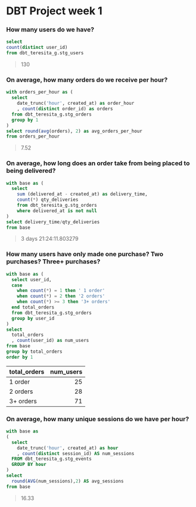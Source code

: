 # DBT Project week 1

### How many users do we have?

``` sql
select 
count(distinct user_id)
from dbt_teresita_g.stg_users
```
> 130

### On average, how many orders do we receive per hour?

```sql
with orders_per_hour as (
  select
    date_trunc('hour', created_at) as order_hour
    , count(distinct order_id) as orders
  from dbt_teresita_g.stg_orders
  group by 1
)
select round(avg(orders), 2) as avg_orders_per_hour
from orders_per_hour
```
> 7.52

### On average, how long does an order take from being placed to being delivered?

```sql
with base as (
  select 
    sum (delivered_at - created_at) as delivery_time,
    count(*) qty_deliveries 
    from dbt_teresita_g.stg_orders
    where delivered_at is not null
)
select delivery_time/qty_deliveries
from base
```
> 3 days 21:24:11.803279

### How many users have only made one purchase? Two purchases? Three+ purchases?

```sql
with base as (
  select user_id, 
  case 
    when count(*) = 1 then ' 1 order'
    when count(*) = 2 then '2 orders'
    when count(*) >= 3 then '3+ orders' 
  end total_orders
  from dbt_teresita_g.stg_orders
  group by user_id
)
select 
  total_orders
  , count(user_id) as num_users
from base
group by total_orders
order by 1
```
| total_orders   |  num_users |
|----------------|-----------:|
| 1 order        | 25         |
| 2 orders       | 28         |
| 3+ orders      | 71         |

### On average, how many unique sessions do we have per hour?

```sql
with base as 
(
  select 
    date_trunc('hour', created_at) as hour
    , count(distinct session_id) AS num_sessions
  FROM dbt_teresita_g.stg_events
  GROUP BY hour
)
select 
  round(AVG(num_sessions),2) AS avg_sessions
from base
```
> 16.33

